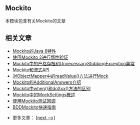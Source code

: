 ## Mockito

本模块包含有关Mockito的文章

## 相关文章

+ [Mockito的Java 8特性](http://tu-yucheng.github.io/mock/2023/05/12/mockito-java-8.html)
+ [使用Mockito 2进行惰性验证](http://tu-yucheng.github.io/mock/2023/05/12/mockito-lazy-verification.html)
+ [Mockito中的严格存根和UnnecessaryStubbingException异常](http://tu-yucheng.github.io/mock/2023/05/12/mockito-unnecessary-stubbing-exception.html)
+ [Mockito和流式API](http://tu-yucheng.github.io/mock/2023/05/12/mockito-fluent-apis.html)
+ [对ObjectMapper中的readValue()方法进行Mock](http://tu-yucheng.github.io/mock/2023/05/12/mockito-mock-jackson-read-value.html)
+ [Mockito的AdditionalAnswers介绍](http://tu-yucheng.github.io/mock/2023/05/12/mockito-additionalanswers.html)
+ [Mockito中when()和doXxx()方法的区别](http://tu-yucheng.github.io/mock/2023/05/12/java-mockito-when-vs-do.html)
+ [Mockito中的MockSettings概述](http://tu-yucheng.github.io/mock/2023/05/12/mockito-mocksettings.html)
+ [使用Mockito测试回调](http://tu-yucheng.github.io/mock/2023/05/12/mockito-callbacks.html)
+ [BDDMockito快速指南](http://tu-yucheng.github.io/mock/2023/05/12/bdd-mockito.html)

- 更多文章： [[next -->]](../mockito-2/README.md)